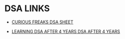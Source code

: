 # DSA LINKS

- [CURIOUS FREAKS DSA SHEET](https://docs.google.com/spreadsheets/d/1P3RXgZju_2OzZyJaRtu6D3Kx-Eks38X09_zJ8aj2zy8/edit?gid=0#gid=0)

- [LEARNING DSA AFTER 4 YEARS DSA AFTER 4 YEARS](https://freedium.cfd/https://blog.stackademic.com/learning-dsa-after-4-years-of-experience-cf0050e7e770)
